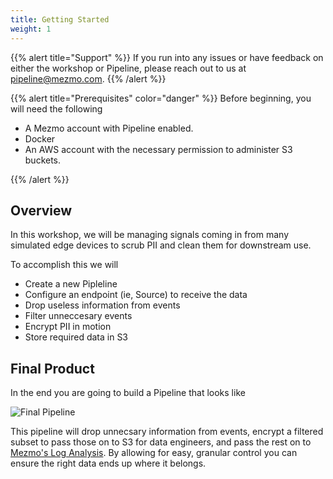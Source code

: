 ```yaml
---
title: Getting Started
weight: 1
---
```


{{% alert title="Support" %}} If you run into any issues or have feedback on either the workshop or Pipeline, please reach out to us at [pipeline@mezmo.com](mailto:pipeline@mezmo.com). {{% /alert %}}

{{% alert title="Prerequisites" color="danger" %}}
Before beginning, you will need the following

* A Mezmo account with Pipeline enabled.
* Docker
* An AWS account with the necessary permission to administer S3 buckets.

{{% /alert %}}

## Overview

In this workshop, we will be managing signals coming in from many simulated edge devices to scrub PII and clean them for downstream use.

To accomplish this we will

* Create a new Pipleline
* Configure an endpoint (ie, Source) to receive the data
* Drop useless information from events
* Filter unneccesary events
* Encrypt PII in motion
* Store required data in S3

## Final Product

In the end you are going to build a Pipeline that looks like

![Final Pipeline](../../images/pipeline_final.png)

This pipeline will drop unnecsary information from events, encrypt a filtered subset to pass those on to S3 for data engineers, and pass the rest on to [Mezmo's Log Analysis](https://www.mezmo.com/log-analysis).  By allowing for easy, granular control you can ensure the right data ends up where it belongs.
